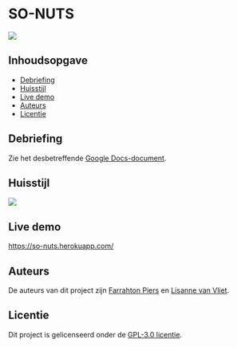 # SO-NUTS
![](https://user-images.githubusercontent.com/90243819/169791205-bda89252-ade9-481a-bc4d-3426172338a6.png)

## Inhoudsopgave
- [Debriefing](#debriefing)
- [Huisstijl](#huisstijl)
- [Live demo](#live-demo)
- [Auteurs](#auteurs)
- [Licentie](#licentie)

## Debriefing
Zie het desbetreffende [Google Docs-document](https://docs.google.com/document/d/1R5HVgPdiCVJCGNbnVKR9X-X0atmrH7mgfbT267NiflY/edit?usp=sharing).

## Huisstijl
![](https://user-images.githubusercontent.com/92303930/169828939-90708b5e-228b-4a50-b3ab-095c5710c40b.png)

## Live demo
https://so-nuts.herokuapp.com/

## Auteurs
De auteurs van dit project zijn [Farrahton Piers](https://github.com/farrahton) en [Lisanne van Vliet](https://github.com/lisannevvliet).

## Licentie
Dit project is gelicenseerd onder de [GPL-3.0 licentie](https://github.com/lisannevvliet/so-nuts/blob/main/LICENSE).

